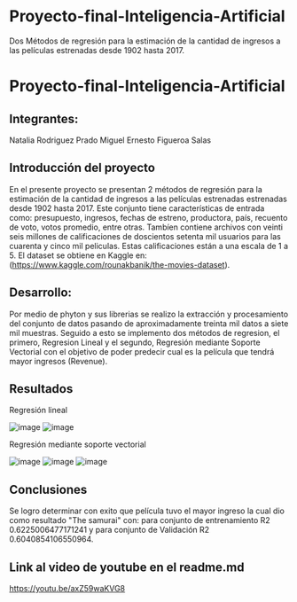 # Proyecto-final-Inteligencia-Artificial
 Dos Métodos de regresión para la estimación de la cantidad de ingresos a las películas estrenadas desde 1902 hasta 2017.

# Proyecto-final-Inteligencia-Artificial

## Integrantes:
Natalia Rodriguez Prado
Miguel Ernesto Figueroa Salas
             
## Introducción del proyecto
En el presente proyecto se presentan 2 métodos de regresión para la estimación de la cantidad de ingresos a las películas estrenadas estrenadas desde 1902 hasta 2017. Este conjunto tiene características de entrada como: presupuesto, ingresos, fechas de estreno, productora, país, recuento de voto, votos promedio, entre otras. Tambíen contiene archivos con veinti seis millones de calificaciones de doscientos setenta mil usuarios para las cuarenta  y cinco mil peliculas. Estas calificaciones están a una escala de 1 a 5.  El dataset se obtiene en Kaggle en: (https://www.kaggle.com/rounakbanik/the-movies-dataset). 

## Desarrollo:
Por medio de phyton y sus librerias se realizo la extracción y procesamiento del conjunto de datos pasando de aproximadamente treinta mil datos a siete mil muestras. Seguido a esto se implemento dos métodos de regresion, el primero, Regresion Lineal y el segundo, Regresión mediante Soporte Vectorial con el objetivo de poder predecir cual es la película que tendrá mayor ingresos (Revenue).

## Resultados
Regresión lineal

![image](https://user-images.githubusercontent.com/91579735/171971001-5afed3dc-c452-402b-b77e-5224e091dda4.png)
![image](https://user-images.githubusercontent.com/91579735/171971006-a6194217-7dde-451a-b153-50cca9cfdd29.png)

Regresión mediante soporte vectorial

![image](https://user-images.githubusercontent.com/91579735/171970970-7c0b76ab-c7d9-4e7f-8335-787deccae0eb.png)
![image](https://user-images.githubusercontent.com/91579735/171970974-e1fd1bb6-e8be-4747-9fbe-e1a15b57e26e.png)
![image](https://user-images.githubusercontent.com/91579735/171970982-0bb7e66e-05b1-48da-9aaf-b00facd2a2c5.png)


## Conclusiones
Se logro determinar con exito que película tuvo el mayor ingreso la cual dio como resultado "The samurai" con: para conjunto de entrenamiento R2
0.6225006477171241 y para conjunto de Validación R2 0.6040854106550964.

## Link al video de youtube en el readme.md
https://youtu.be/axZ59waKVG8
